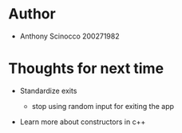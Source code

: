 # Author
- Anthony Scinocco 200271982

# Thoughts for next time

- Standardize exits
    - stop using random input for exiting the app

- Learn more about constructors in c++
